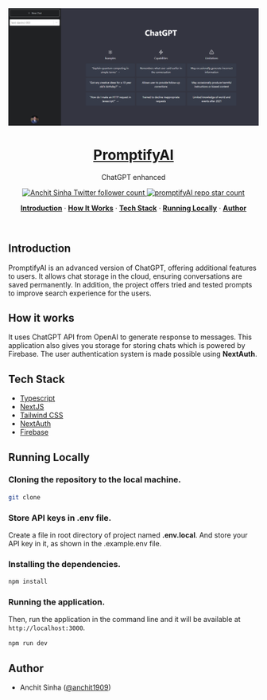 <a href="https://promptify-ai.vercel.app/">
  <img alt="PromptifyAI" src="/public/screenshot.png">
    <h1 align="center">PromptifyAI</h1>
</a>

<p align="center">
  ChatGPT enhanced
</p>

<p align="center">
  <a href="https://twitter.com/anchit1909">
    <img src="https://img.shields.io/twitter/follow/anchit1909?style=flat&label=anchit1909&logo=twitter&color=0bf&logoColor=fff" alt="Anchit Sinha Twitter follower count" />
  </a>
  <a href="https://github.com/Anchit1909/promptifyAI-chatGPT-enhanced">
    <img src="https://img.shields.io/github/stars/Anchit1909/promptifyAI-chatGPT-enhanced?label=Anchit1909%2FpromptifyAI" alt="promptifyAI repo star count" />
  </a>
</p>

<p align="center">
  <a href="#introduction"><strong>Introduction</strong></a> ·
  <a href="#how-it-works"><strong>How It Works</strong></a> ·
  <a href="#tech-stack"><strong>Tech Stack</strong></a> ·
  <a href="#running-locally"><strong>Running Locally</strong></a> ·
  <a href="#author"><strong>Author</strong></a>
</p>
<br/>

## Introduction

PromptifyAI is an advanced version of ChatGPT, offering additional features to users. It allows chat storage in the cloud, ensuring conversations are saved permanently. In addition, the project offers tried and tested prompts to improve search experience for the users.

## How it works

It uses ChatGPT API from OpenAI to generate response to messages. This application also gives you storage for storing chats which is powered by Firebase. The user authentication system is made possible using **NextAuth**.

## Tech Stack

- [Typescript](https://www.typescriptlang.org/)
- [NextJS](https://nextjs.org/)
- [Tailwind CSS](https://tailwindcss.com/)
- [NextAuth](https://next-auth.js.org/)
- [Firebase](https://firebase.google.com/)

## Running Locally

### Cloning the repository to the local machine.

```bash
git clone
```

### Store API keys in .env file.

Create a file in root directory of project named **.env.local**. And store your API key in it, as shown in the .example.env file.

### Installing the dependencies.

```bash
npm install
```

### Running the application.

Then, run the application in the command line and it will be available at `http://localhost:3000`.

```bash
npm run dev
```

## Author

- Anchit Sinha ([@anchit1909](https://twitter.com/anchit1909))
